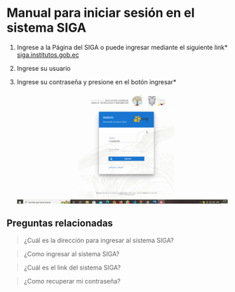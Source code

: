 
# **Manual para iniciar sesión en el sistema SIGA**  

<!--lista-->

1. Ingrese a la Página del SIGA o puede ingresar mediante el siguiente link* [siga.institutos.gob.ec](http://siga.institutos.gob.ec:8080/siga-web/)
2. Ingrese su usuario
3. Ingrese su contraseña y presione en el botón ingresar*


    ![Gif_inicio](Gif%20Inicio.gif)
 ## **Preguntas relacionadas**
>¿Cuál es la dirección para ingresar al sistema SIGA?

>¿Como ingresar al sistema SIGA?

>¿Cuál es el link del sistema SIGA?

>¿Como recuperar mi contraseña?








